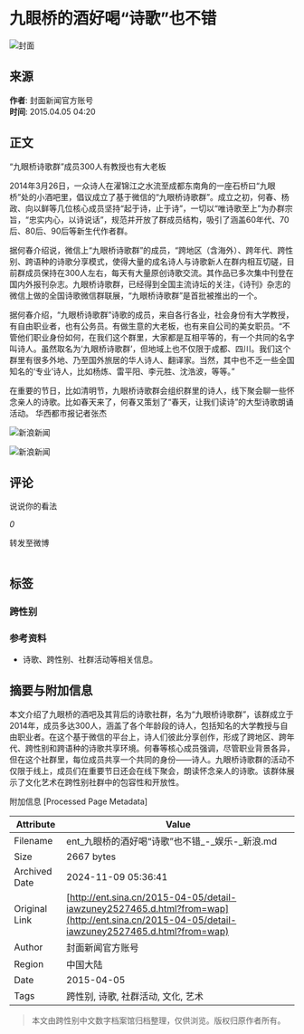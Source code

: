# 九眼桥的酒好喝“诗歌”也不错

![封面](//n.sinaimg.cn/sinakd10200/360/w180h180/20221208/1a02-2366e83a0687902c7c77d1f31727c30f.jpg)

## 来源
**作者**: 封面新闻官方账号  
**时间**: 2015.04.05 04:20

## 正文
“九眼桥诗歌群”成员300人有教授也有大老板

2014年3月26日，一众诗人在濯锦江之水流至成都东南角的一座石桥曰“九眼桥”处的小酒吧里，倡议成立了基于微信的“九眼桥诗歌群”。成立之初，何春、杨政、向以鲜等几位核心成员坚持“起于诗，止于诗”，一切以“唯诗歌至上”为办群宗旨，“忠实内心，以诗说话”，规范并开放了群成员结构，吸引了涵盖60年代、70后、80后、90后等新生代作者群。

据何春介绍说，微信上“九眼桥诗歌群”的成员，“跨地区（含海外）、跨年代、跨性别、跨语种的诗歌分享模式，使得大量的成名诗人与诗歌新人在群内相互切磋，目前群成员保持在300人左右，每天有大量原创诗歌交流。其作品已多次集中刊登在国内外报刊杂志。九眼桥诗歌群，已经得到全国主流诗坛的关注，《诗刊》杂志的微信上做的全国诗歌微信群联展，“九眼桥诗歌群”是首批被推出的一个。

据何春介绍，“九眼桥诗歌群”诗歌的成员，来自各行各业，社会身份有大学教授，有自由职业者，也有公务员。有做生意的大老板，也有来自公司的美女职员。“不管他们职业身份如何，在我们这个群里，大家都是互相平等的，有一个共同的名字叫诗人。虽然取名为‘九眼桥诗歌群’，但地域上也不仅限于成都、四川。我们这个群里有很多外地、乃至国外旅居的华人诗人、翻译家。当然，其中也不乏一些全国知名的‘专业’诗人，比如杨炼、雷平阳、李元胜、沈浩波，等等。”

在重要的节日，比如清明节，九眼桥诗歌群会组织群里的诗人，线下聚会聊一些怀念亲人的诗歌。比如春天来了，何春又策划了“春天，让我们读诗”的大型诗歌朗诵活动。 华西都市报记者张杰

![新浪新闻](//n.sinaimg.cn/default/2fb77759/20151125/320X320.png)

![新浪新闻](https://n.sinaimg.cn/default/80905340/20200331/sinalogo.png)

## 评论
说说你的看法

_0_

转发至微博

![转发](data:image/png;base64,iVBORw0KGgoAAAANSUhEUgAAAAMAAAACAQMAAACnuvRZAAAAA1BMVEUAAACnej3aAAAAAXRSTlMAQObYZgAAAApJREFUCNdjAAIAAAQAASDSLW8AAAAASUVORK5CYII=)

## 标签
### 跨性别

### 参考资料
- 诗歌、跨性别、社群活动等相关信息。

## 摘要与附加信息

<!-- tcd_abstract -->
本文介绍了九眼桥的酒吧及其背后的诗歌社群，名为“九眼桥诗歌群”，该群成立于2014年，成员多达300人，涵盖了各个年龄段的诗人，包括知名的大学教授与自由职业者。在这个基于微信的平台上，诗人们彼此分享创作，形成了跨地区、跨年代、跨性别和跨语种的诗歌共享环境。何春等核心成员强调，尽管职业背景各异，但在这个社群里，每位成员共享一个共同的身份——诗人。九眼桥诗歌群的活动不仅限于线上，成员们在重要节日还会在线下聚会，朗读怀念亲人的诗歌。该群体展示了文化艺术在跨性别社群中的包容性和开放性。
<!-- tcd_abstract_end -->

附加信息 [Processed Page Metadata]

| Attribute       | Value                                  |
|-----------------|----------------------------------------|
| Filename        | ent_九眼桥的酒好喝“诗歌”也不错_-_娱乐-_新浪.md                             |
| Size            | 2667 bytes                           |
| Archived Date   | 2024-11-09 05:36:41                             |
| Original Link   | [http://ent.sina.cn/2015-04-05/detail-iawzuney2527465.d.html?from=wap](http://ent.sina.cn/2015-04-05/detail-iawzuney2527465.d.html?from=wap)                       |
| Author          | 封面新闻官方账号                               |
| Region          | 中国大陆                               |
| Date            | 2015-04-05                                 |
| Tags            | 跨性别, 诗歌, 社群活动, 文化, 艺术                                 |
>
> 本文由跨性别中文数字档案馆归档整理，仅供浏览。版权归原作者所有。
>